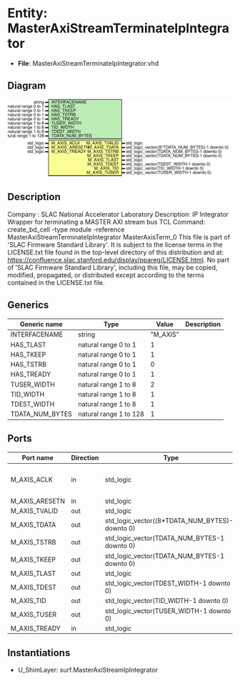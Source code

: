 # Entity: MasterAxiStreamTerminateIpIntegrator

- **File**: MasterAxiStreamTerminateIpIntegrator.vhd
## Diagram

![Diagram](MasterAxiStreamTerminateIpIntegrator.svg "Diagram")
## Description

Company    : SLAC National Accelerator Laboratory
Description: IP Integrator Wrapper for terminating a MASTER AXI stream bus
TCL Command: create_bd_cell -type module -reference MasterAxiStreamTerminateIpIntegrator MasterAxisTerm_0
This file is part of 'SLAC Firmware Standard Library'.
It is subject to the license terms in the LICENSE.txt file found in the
top-level directory of this distribution and at:
   https://confluence.slac.stanford.edu/display/ppareg/LICENSE.html.
No part of 'SLAC Firmware Standard Library', including this file,
may be copied, modified, propagated, or distributed except according to
the terms contained in the LICENSE.txt file.
## Generics

| Generic name    | Type                   | Value    | Description |
| --------------- | ---------------------- | -------- | ----------- |
| INTERFACENAME   | string                 | "M_AXIS" |             |
| HAS_TLAST       | natural range 0 to 1   | 1        |             |
| HAS_TKEEP       | natural range 0 to 1   | 1        |             |
| HAS_TSTRB       | natural range 0 to 1   | 0        |             |
| HAS_TREADY      | natural range 0 to 1   | 1        |             |
| TUSER_WIDTH     | natural range 1 to 8   | 2        |             |
| TID_WIDTH       | natural range 1 to 8   | 1        |             |
| TDEST_WIDTH     | natural range 1 to 8   | 1        |             |
| TDATA_NUM_BYTES | natural range 1 to 128 | 1        |             |
## Ports

| Port name      | Direction | Type                                             | Description                        |
| -------------- | --------- | ------------------------------------------------ | ---------------------------------- |
| M_AXIS_ACLK    | in        | std_logic                                        | IP Integrator AXI Stream Interface |
| M_AXIS_ARESETN | in        | std_logic                                        |                                    |
| M_AXIS_TVALID  | out       | std_logic                                        |                                    |
| M_AXIS_TDATA   | out       | std_logic_vector((8*TDATA_NUM_BYTES)-1 downto 0) |                                    |
| M_AXIS_TSTRB   | out       | std_logic_vector(TDATA_NUM_BYTES-1 downto 0)     |                                    |
| M_AXIS_TKEEP   | out       | std_logic_vector(TDATA_NUM_BYTES-1 downto 0)     |                                    |
| M_AXIS_TLAST   | out       | std_logic                                        |                                    |
| M_AXIS_TDEST   | out       | std_logic_vector(TDEST_WIDTH-1 downto 0)         |                                    |
| M_AXIS_TID     | out       | std_logic_vector(TID_WIDTH-1 downto 0)           |                                    |
| M_AXIS_TUSER   | out       | std_logic_vector(TUSER_WIDTH-1 downto 0)         |                                    |
| M_AXIS_TREADY  | in        | std_logic                                        |                                    |
## Instantiations

- U_ShimLayer: surf.MasterAxiStreamIpIntegrator
